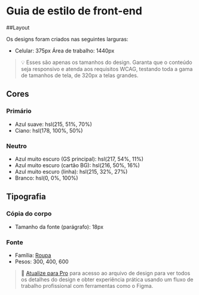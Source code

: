 # Guia de estilo de front-end

##Layout

Os designs foram criados nas seguintes larguras:

- Celular: 375px
Área de trabalho: 1440px

> 💡 Esses são apenas os tamanhos do design. Garanta que o conteúdo seja responsivo e atenda aos requisitos WCAG, testando toda a gama de tamanhos de tela, de 320px a telas grandes.

## Cores

### Primário

- Azul suave: hsl(215, 51%, 70%)
- Ciano: hsl(178, 100%, 50%)

### Neutro

- Azul muito escuro (GS principal): hsl(217, 54%, 11%)
- Azul muito escuro (cartão BG): hsl(216, 50%, 16%)
- Azul muito escuro (linha): hsl(215, 32%, 27%)
- Branco: hsl(0, 0%, 100%)

## Tipografia

### Cópia do corpo

- Tamanho da fonte (parágrafo): 18px

### Fonte

- Família: [Roupa](https://fonts.google.com/specimen/Outfit)
- Pesos: 300, 400, 600

> 💎 [Atualize para Pro](https://www.frontendmentor.io/pro?ref=style-guide) para acesso ao arquivo de design para ver todos os detalhes do design e obter experiência prática usando um fluxo de trabalho profissional com ferramentas como o Figma.